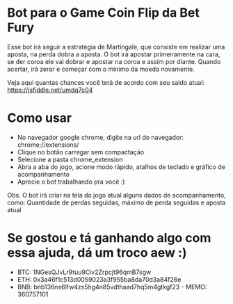 # Bot para o Game Coin Flip da Bet Fury

Esse bot irá seguir a estratégia de Martingale, que consiste em realizar uma aposta, na perda dobra a aposta.
O bot irá apostar primeiramente na cara, se der coroa ele vai dobrar e apostar na coroa e assim por diante.
Quando acertar, irá zerar e começar com o minimo da moeda novamente.

Veja aqui quantas chances você terá de acordo com seu saldo atual: https://jsfiddle.net/umdq7c04

# Como usar
- No navegador google chrome, digite na url do navegador: chrome://extensions/
- Clique no botão carregar sem compactação
- Selecione a pasta chrome_extension
- Abra a aba do jogo, acione modo rápido, atalhos de teclado e gráfico de acompanhamento
- Aprecie o bot trabalhando pra você :)

Obs. O bot irá criar na tela do jogo atual alguns dados de acompanhamento, como: Quantidade de perdas seguidas, máximo de perda seguidas e aposta atual

# Se gostou e tá ganhando algo com essa ajuda, dá um troco aew :)
- BTC: 1NGesQJvLr9tuu9Civ2Zrpcjt96qmB7sgw
- ETH: 0x3a46f1c513d0059023a3f955ba8da70d3a84f26e
- BNB: bnb136ns6lfw4zs5hg4n85vdthaad7hq5m4gtkgf23 - MEMO: 360757101